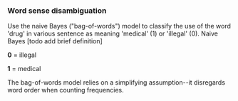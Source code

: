 ### Word sense disambiguation

Use the naive Bayes ("bag-of-words") model to classify the use of the word 'drug' in various sentence as meaning 'medical' (1) or 'illegal' (0).
Naive Bayes [todo add brief definition]

**0** = illegal

**1** = medical

The bag-of-words model relies on a simplifying assumption--it disregards word order when counting frequencies. 
